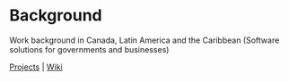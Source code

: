 # Background
Work background in Canada, Latin America and the Caribbean (Software solutions for governments and businesses)

[Projects](https://github.com/aborjasg/background/projects?query=is%3Aopen&type=classic) | [Wiki](https://github.com/aborjasg/background/wiki)
